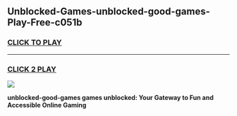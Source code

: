 
## Unblocked-Games-unblocked-good-games-Play-Free-c051b
<h3>
<a href="https://premium76.site?title=unblocked-good-games&ref=22A">CLICK TO PLAY</a></h3>
<hr>

<h3>
<a href="https://premium76.site?title=unblocked-good-games&ref=22A">CLICK 2 PLAY</a>
  
</h3>

<a href="https://premium76.site?title=unblocked-good-games&ref=22A"><img src="https://clearcache.store/games.png"></a>


**unblocked-good-games games unblocked: Your Gateway to Fun and Accessible Online Gaming**
